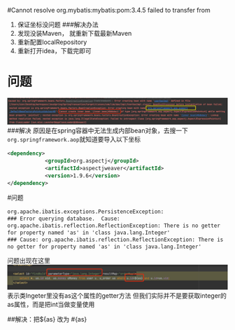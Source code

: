 #Cannot resolve org.mybatis:mybatis:pom:3.4.5 failed to transfer from
1. 保证坐标没问题
###解决办法
1. 发现没装Maven， 就重新下载最新Maven
2. 重新配置localRepository
3. 重新打开idea，下载完即可


# 问题
![img_46.png](img_46.png)
###解决
原因是在spring容器中无法生成内部bean对象，去搜一下`org.springframework.aop`就知道要导入以下坐标
```xml
<dependency>
            <groupId>org.aspectj</groupId>
            <artifactId>aspectjweaver</artifactId>
            <version>1.9.6</version>
</dependency>
```


#问题
```
org.apache.ibatis.exceptions.PersistenceException: 
### Error querying database.  Cause: org.apache.ibatis.reflection.ReflectionException: There is no getter for property named 'as' in 'class java.lang.Integer'
### Cause: org.apache.ibatis.reflection.ReflectionException: There is no getter for property named 'as' in 'class java.lang.Integer'
```
问题出现在这里
![img_47.png](img_47.png)
表示类Ingeter里没有as这个属性的getter方法
但我们实际并不是要获取integer的as属性，而是把int当做变量使用

##解决：把${as} 改为 #{as}